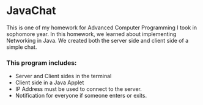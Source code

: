 # JavaChat
This is one of my homework for Advanced Computer Programming I took in sophomore year.
In this homework, we learned about implementing Networking in Java. We created both the server side and client side of a simple chat.

### This program includes:
- Server and Client sides in the terminal
- Client side in a Java Applet
- IP Address must be used to connect to the server.
- Notification for everyone if someone enters or exits.
